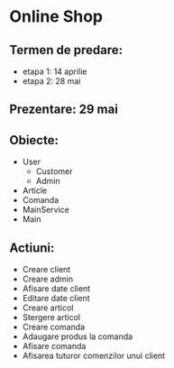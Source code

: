 # Online Shop
## Termen de predare:
* etapa 1: 14 aprilie
* etapa 2: 28 mai
## Prezentare: 29 mai

## Obiecte:
* User
   - Customer
   - Admin
* Article
* Comanda
* MainService
* Main
## Actiuni:

* Creare client
* Creare admin
* Afisare date client
* Editare date client
* Creare articol
* Stergere articol
* Creare comanda
* Adaugare produs la comanda
* Afisare comanda
* Afisarea tuturor comenzilor unui client

